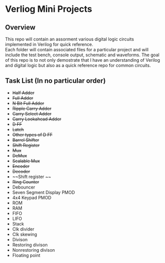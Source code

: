 # Verliog Mini Projects

## Overview
This repo will contain an assorment various digital logic circuits implemented in Verilog for quick reference.  
Each folder will contain associated files for a particular project and will include the test bench, console output, schematic and waveforms.
The goal of this repo is to not only demostrate that I have an understanding of Verilog and digital logic but also as a quick reference repo for common circuits.

## Task List (In no particular order)
- ~~Half Adder~~
- ~~Full Adder~~
- ~~N Bit Full Adder~~
- ~~Ripple Carry Adder~~
- ~~Carry Select Adder~~
- ~~Carry Lookahead Adder~~
- ~~D FF~~
- ~~Latch~~
- ~~Other types of D FF~~
- ~~Barrel Shifter~~
- ~~Shift Register~~
- ~~Mux~~
- ~~DeMux~~
- ~~Scalable Mux~~
- ~~Encoder~~
- ~~Decoder~~
- ~~Shift register ~~
- ~~Ring Counter~~
- Debouncer
- Seven Segment Display PMOD
- 4x4 Keypad PMOD
- ROM
- RAM
- FIFO
- LIFO
- Stack
- Clk divider
- Clk skewing 
- Divison
- Restoring divison
- Nonrestoring divison
- Floating point